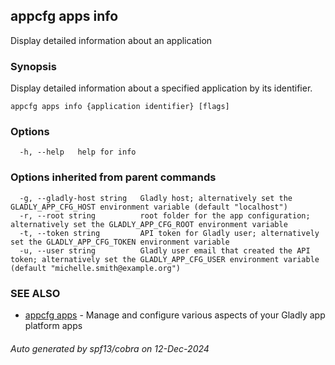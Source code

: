 ## appcfg apps info

Display detailed information about an application

### Synopsis

Display detailed information about a specified application by its identifier.

```
appcfg apps info {application identifier} [flags]
```

### Options

```
  -h, --help   help for info
```

### Options inherited from parent commands

```
  -g, --gladly-host string   Gladly host; alternatively set the GLADLY_APP_CFG_HOST environment variable (default "localhost")
  -r, --root string          root folder for the app configuration; alternatively set the GLADLY_APP_CFG_ROOT environment variable
  -t, --token string         API token for Gladly user; alternatively set the GLADLY_APP_CFG_TOKEN environment variable
  -u, --user string          Gladly user email that created the API token; alternatively set the GLADLY_APP_CFG_USER environment variable (default "michelle.smith@example.org")
```

### SEE ALSO

* [appcfg apps](appcfg_apps.md)	 - Manage and configure various aspects of your Gladly app platform apps

###### Auto generated by spf13/cobra on 12-Dec-2024
